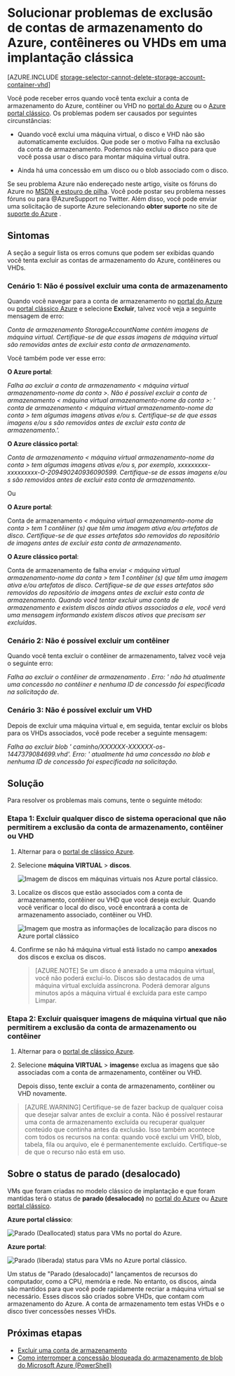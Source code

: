 <properties
    pageTitle="Solucionar problemas de exclusão de contas de armazenamento do Azure, contêineres ou VHDs em uma implantação clássica | Microsoft Azure"
    description="Solucionar problemas de exclusão de contas de armazenamento do Azure, contêineres ou VHDs em uma implantação clássica"
    services="storage"
    documentationCenter=""
    authors="genlin"
    manager="felixwu"
    editor="tysonn"
    tags="storage"/>

<tags
    ms.service="storage"
    ms.workload="na"
    ms.tgt_pltfrm="na"
    ms.devlang="na"
    ms.topic="article"
    ms.date="10/18/2016"
    ms.author="genli"/>

# <a name="troubleshoot-deleting-azure-storage-accounts-containers-or-vhds-in-a-classic-deployment"></a>Solucionar problemas de exclusão de contas de armazenamento do Azure, contêineres ou VHDs em uma implantação clássica

[AZURE.INCLUDE [storage-selector-cannot-delete-storage-account-container-vhd](../../includes/storage-selector-cannot-delete-storage-account-container-vhd.md)]

Você pode receber erros quando você tenta excluir a conta de armazenamento do Azure, contêiner ou VHD no [portal do Azure](https://portal.azure.com/) ou o [Azure portal clássico](https://manage.windowsazure.com/). Os problemas podem ser causados por seguintes circunstâncias:

-   Quando você exclui uma máquina virtual, o disco e VHD não são automaticamente excluídos. Que pode ser o motivo Falha na exclusão da conta de armazenamento. Podemos não excluiu o disco para que você possa usar o disco para montar máquina virtual outra.

-   Ainda há uma concessão em um disco ou o blob associado com o disco.

Se seu problema Azure não endereçado neste artigo, visite os fóruns do Azure no [MSDN e estouro de pilha](https://azure.microsoft.com/support/forums/). Você pode postar seu problema nesses fóruns ou para @AzureSupport no Twitter. Além disso, você pode enviar uma solicitação de suporte Azure selecionando **obter suporte** no site de [suporte do Azure](https://azure.microsoft.com/support/options/) .

## <a name="symptoms"></a>Sintomas

A seção a seguir lista os erros comuns que podem ser exibidas quando você tenta excluir as contas de armazenamento do Azure, contêineres ou VHDs.

### <a name="scenario-1-unable-to-delete-a-storage-account"></a>Cenário 1: Não é possível excluir uma conta de armazenamento

Quando você navegar para a conta de armazenamento no [portal do Azure](https://portal.azure.com/) ou [portal clássico Azure](https://manage.windowsazure.com/) e selecione **Excluir**, talvez você veja a seguinte mensagem de erro:

*Conta de armazenamento StorageAccountName contém imagens de máquina virtual. Certifique-se de que essas imagens de máquina virtual são removidas antes de excluir esta conta de armazenamento.*

Você também pode ver esse erro:

**O Azure portal**:

*Falha ao excluir a conta de armazenamento < máquina virtual armazenamento-nome da conta >. Não é possível excluir a conta de armazenamento < máquina virtual armazenamento-nome da conta >: ' conta de armazenamento < máquina virtual armazenamento-nome da conta > tem algumas imagens ativas e/ou s. Certifique-se de que essas imagens e/ou s são removidos antes de excluir esta conta de armazenamento.'.*

**O Azure clássico portal**:

*Conta de armazenamento < máquina virtual armazenamento-nome da conta > tem algumas imagens ativas e/ou s, por exemplo, xxxxxxxxx-xxxxxxxxx-O-209490240936090599. Certifique-se de essas imagens e/ou s são removidos antes de excluir esta conta de armazenamento.*

Ou

**O Azure portal**:

Conta de armazenamento *< máquina virtual armazenamento-nome da conta > tem 1 contêiner (s) que têm uma imagem ativa e/ou artefatos de disco. Certifique-se de que esses artefatos são removidos do repositório de imagens antes de excluir esta conta de armazenamento*.

**O Azure clássico portal**:

Conta de armazenamento de falha enviar *< máquina virtual armazenamento-nome da conta > tem 1 contêiner (s) que têm uma imagem ativa e/ou artefatos de disco. Certifique-se de que esses artefatos são removidos do repositório de imagens antes de excluir esta conta de armazenamento. Quando você tentar excluir uma conta de armazenamento e existem discos ainda ativos associados a ele, você verá uma mensagem informando existem discos ativos que precisam ser excluídas*.

### <a name="scenario-2-unable-to-delete-a-container"></a>Cenário 2: Não é possível excluir um contêiner

Quando você tenta excluir o contêiner de armazenamento, talvez você veja o seguinte erro:

*Falha ao excluir o contêiner de armazenamento <container name>. Erro: ' não há atualmente uma concessão no contêiner e nenhuma ID de concessão foi especificada na solicitação de*.

### <a name="scenario-3-unable-to-delete-a-vhd"></a>Cenário 3: Não é possível excluir um VHD

Depois de excluir uma máquina virtual e, em seguida, tentar excluir os blobs para os VHDs associados, você pode receber a seguinte mensagem:

*Falha ao excluir blob ' caminho/XXXXXX-XXXXXX-os-1447379084699.vhd'. Erro: ' atualmente há uma concessão no blob e nenhuma ID de concessão foi especificada na solicitação.*

## <a name="solution"></a>Solução
Para resolver os problemas mais comuns, tente o seguinte método:

### <a name="step-1-delete-any-os-disks-that-are-preventing-deletion-of-the-storage-account-container-or-vhd"></a>Etapa 1: Excluir qualquer disco de sistema operacional que não permitirem a exclusão da conta de armazenamento, contêiner ou VHD

1. Alternar para o [portal de clássico Azure](https://manage.windowsazure.com/).
2. Selecione **máquina VIRTUAL** > **discos**.

    ![Imagem de discos em máquinas virtuais nos Azure portal clássico.](./media/storage-cannot-delete-storage-account-container-vhd/VMUI.png)

3. Localize os discos que estão associados com a conta de armazenamento, contêiner ou VHD que você deseja excluir. Quando você verificar o local do disco, você encontrará a conta de armazenamento associado, contêiner ou VHD.

    ![Imagem que mostra as informações de localização para discos no Azure portal clássico](./media/storage-cannot-delete-storage-account-container-vhd/DiskLocation.png)

4. Confirme se não há máquina virtual está listado no campo **anexados** dos discos e exclua os discos.

    > [AZURE.NOTE] Se um disco é anexado a uma máquina virtual, você não poderá excluí-lo. Discos são destacados de uma máquina virtual excluída assíncrona. Poderá demorar alguns minutos após a máquina virtual é excluída para este campo Limpar.

### <a name="step-2-delete-any-vm-images-that-are-preventing-deletion-of-the-storage-account-or-container"></a>Etapa 2: Excluir quaisquer imagens de máquina virtual que não permitirem a exclusão da conta de armazenamento ou contêiner

1. Alternar para o [portal de clássico Azure](https://manage.windowsazure.com/).
2. Selecione **máquina VIRTUAL** > **imagens**e exclua as imagens que são associadas com a conta de armazenamento, contêiner ou VHD.

    Depois disso, tente excluir a conta de armazenamento, contêiner ou VHD novamente.

> [AZURE.WARNING] Certifique-se de fazer backup de qualquer coisa que desejar salvar antes de excluir a conta. Não é possível restaurar uma conta de armazenamento excluída ou recuperar qualquer conteúdo que continha antes da exclusão. Isso também acontece com todos os recursos na conta: quando você exclui um VHD, blob, tabela, fila ou arquivo, ele é permanentemente excluído. Certifique-se de que o recurso não está em uso.

## <a name="about-the-stopped-deallocated-status"></a>Sobre o status de parado (desalocado)

VMs que foram criadas no modelo clássico de implantação e que foram mantidas terá o status de **parado (desalocado)** no [portal do Azure](https://portal.azure.com/) ou [Azure portal clássico](https://manage.windowsazure.com/).

**Azure portal clássico**:

![Parado (Deallocated) status para VMs no portal do Azure.](./media/storage-cannot-delete-storage-account-container-vhd/moreinfo2.png)


**Azure portal**:

![Parado (liberada) status para VMs no Azure portal clássico.](./media/storage-cannot-delete-storage-account-container-vhd/moreinfo1.png)

Um status de "Parado (desalocado)" lançamentos de recursos do computador, como a CPU, memória e rede. No entanto, os discos, ainda são mantidos para que você pode rapidamente recriar a máquina virtual se necessário. Esses discos são criados sobre VHDs, que contam com armazenamento do Azure. A conta de armazenamento tem estas VHDs e o disco tiver concessões nesses VHDs.

## <a name="next-steps"></a>Próximas etapas

- [Excluir uma conta de armazenamento](storage-create-storage-account.md#delete-a-storage-account)
- [Como interromper a concessão bloqueada do armazenamento de blob do Microsoft Azure (PowerShell)](https://gallery.technet.microsoft.com/scriptcenter/How-to-break-the-locked-c2cd6492)
